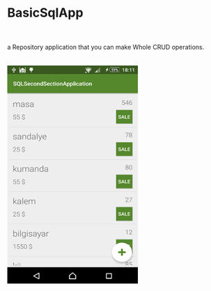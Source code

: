 # BasicSqlApp</br></br>
a Repository application that
you can make Whole CRUD operations.</br></br></br>
<img src="https://github.com/haliltprkk/BasicSqlApp/blob/master/images/sqlBasic.png" width="300" height="500" align="left"/>
